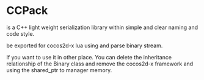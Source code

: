# CCPack
is a C++ light weight serialization library within simple and clear naming and code style.

be exported for cocos2d-x lua using and parse binary stream.

If you want to use it in other place. You can delete the inheritance relationship of the Binary class and remove the cocos2d-x framework  and using the shared_ptr to manager memory.
